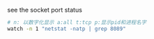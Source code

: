 

see the socket port status

```bash
# n: 以数字化显示 a:all t:tcp p:显示pid和进程名字
watch -n 1 "netstat -natp | grep 8089"
```